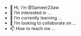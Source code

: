 - 👋 Hi, I’m @Sameer23aw
- 👀 I’m interested in ...
- 🌱 I’m currently learning ...
- 💞️ I’m looking to collaborate on ...
- 📫 How to reach me ...

<!---
Sameer23aw/Sameer23aw is a ✨ special ✨ repository because its `README.md` (this file) appears on your GitHub profile.
You can click the Preview link to take a look at your changes.
--->
